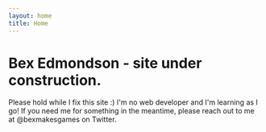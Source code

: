 ```yaml
---
layout: home
title: Home
---
```

# Bex Edmondson - site under construction.

Please hold while I fix this site :) I'm no web developer and I'm learning as I go! If you need me for something in the meantime, please reach out to me at @bexmakesgames on Twitter.
